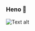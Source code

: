 ### Heno 👋

![Text alt](https://drive.usercontent.google.com/download?id=1SPE2LOpBUP-dtRXeztEGOOZujuZXSV8u)
